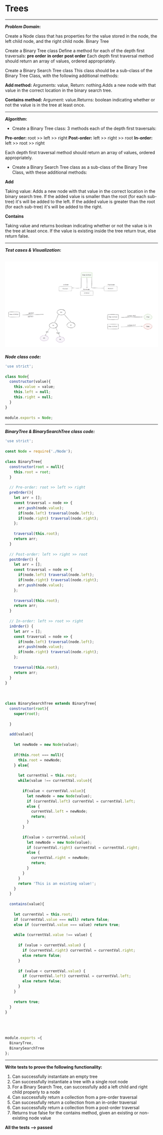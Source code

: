 # Trees

----

**_Problem Domain_:**

Create a Node class that has properties for the value stored in the node, the left child node, and the right child node.
Binary Tree

Create a Binary Tree class
Define a method for each of the depth first traversals:
**pre order**
**in order**
**post order**
Each depth first traversal method should return an array of values, ordered appropriately.

Create a Binary Search Tree class
This class should be a sub-class of the Binary Tree Class, with the following additional methods:

**Add method:** Arguments: value, Return: nothing.Adds a new node with that value in the correct location in the binary search tree.

**Contains method:** Argument: value.Returns: boolean indicating whether or not the value is in the tree at least once.


----

**_Algorithm_:**

* Create a Binary Tree class: 3 methods each of the depth first traversals:

 **Pre-order:** root >> left >> right
 **Post-order:** left >> right >> root
 **In-order:** left >> root >> right

Each depth first traversal method should return an array of values, ordered appropriately.

* Create a Binary Search Tree class as a sub-class of the Binary Tree Class, with  these additional methods:

**Add**

Taking value: Adds a new node with that value in the correct location in the binary search tree. If the added value is smaller than the root (for each sub-tree) it's will be added to the left. If the added value is greater than the root (for each sub-tree) it's will be added to the right.

**Contains**

Taking value and returns boolean indicating whether or not the value is in the tree at least once. If the value is existing inside the tree return true, else return false.

----


**_Test cases & Visualization_:**

![Visualization](image-1.png)
----

**_Node class code:_**

``` javascript
'use strict';

class Node{
  constructor(value){
    this.value = value;
    this.left = null;
    this.right = null;
  }
}

module.exports = Node;
```

----

**_BinaryTree & BinarySearchTree class code:_**

``` javascript
'use strict';

const Node = require('./Node');

class BinaryTree{
  constructor(root = null){
    this.root = root;
  }

  // Pre-order: root >> left >> right
  preOrder(){
    let arr = [];
    const traversal = node => {
      arr.push(node.value);
      if(node.left) traversal(node.left);
      if(node.right) traversal(node.right);
    };

    traversal(this.root);
    return arr;
  }

  // Post-order: left >> right >> root
  postOrder() {
    let arr = [];
    const traversal = node => {
      if(node.left) traversal(node.left);
      if(node.right) traversal(node.right);
      arr.push(node.value);
    };

    traversal(this.root);
    return arr;
  }

  // In-order: left >> root >> right
  inOrder() {
    let arr = [];
    const traversal = node => {
      if(node.left) traversal(node.left);
      arr.push(node.value);
      if(node.right) traversal(node.right);
    };

    traversal(this.root);
    return arr;
  }
}



class BinarySearchTree extends BinaryTree{
  constructor(root){
    super(root);

  }

  add(value){

    let newNode = new Node(value);

    if(this.root === null){
      this.root = newNode;
    } else{

      let currentVal = this.root;
      while(value !== currentVal.value){

        if(value < currentVal.value){
          let newNode = new Node(value);
          if (currentVal.left) currentVal = currentVal.left;
          else {
            currentVal.left = newNode;
            return;
          }
        }

        if(value > currentVal.value){
          let newNode = new Node(value);
          if (currentVal.right) currentVal = currentVal.right;
          else {
            currentVal.right = newNode;
            return;
          }
        }
      }
      return 'This is an existing value!';
    }
  }

  contains(value){

    let currentVal = this.root;
    if (currentVal.value === null) return false;
    else if (currentVal.value === value) return true;

    while (currentVal.value !== value) {

      if (value > currentVal.value) {
        if (currentVal.right) currentVal = currentVal.right;
        else return false;
      }

      if (value < currentVal.value) {
        if (currentVal.left) currentVal = currentVal.left;
        else return false;
      }
    }

    return true;
  }
}




module.exports ={
  BinaryTree,
  BinarySearchTree
};
```


----
**Write tests to prove the following functionality:**

1. Can successfully instantiate an empty tree
2. Can successfully instantiate a tree with a single root node
3. For a Binary Search Tree, can successfully add a left child and right child properly to a node
4. Can successfully return a collection from a pre-order traversal
5. Can successfully return a collection from an in-order traversal
6. Can successfully return a collection from a post-order traversal
7. Returns true	false for the contains method, given an existing or non-existing node value

**All the tests --> passed**